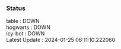 ### Status


table : DOWN  
hogwarts : DOWN  
icy-bot : DOWN  
Latest Update : 2024-01-25 06:11:10.222060
